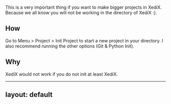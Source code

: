 This is a very important thing if you want to make bigger projects in XediX. Because we all know you will not be working in the directory of XediX :).

## How
Go to Menu > Project > Init Project to start a new project in your directory. I also recommend running the other options (Git & Python Init).
## Why
XediX would not work if you do not init at least XediX.

---
layout: default
---